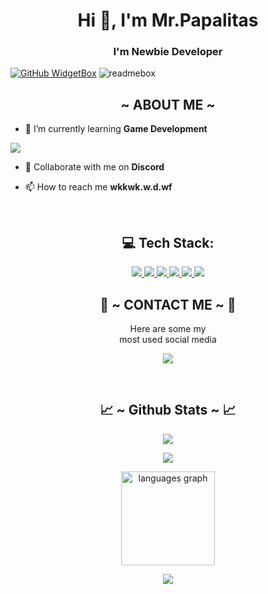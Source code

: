 <h1 align="center">Hi 👋, I'm Mr.Papalitas</h1>
<h3 align="center">I'm Newbie Developer</h3>

[![GitHub WidgetBox](https://github-widgetbox.vercel.app/api/profile?username=Papalitas09&data=followers,repositories,stars,commits&theme=nautilus)](https://github.com/adeleeeeyyyy)
![readmebox](https://svgshare.com/i/15xW.svg)

<div>
  <h2 align="center">  ~ ABOUT ME ~  </h2>
</div>

- 🌱 I’m currently learning **Game Development**
<a>
  <img src="https://user-images.githubusercontent.com/74038190/213910845-af37a709-8995-40d6-be59-724526e3c3d7.gif">
  </a>
  
- 👯 Collaborate with me on **Discord**

- 📫 How to reach me **wkkwk.w.d.wf**

<br>

<h2 align="center"> 💻 Tech Stack:</h2>


<a align="center" href="">

<div justify-content="center">
<img src="https://img.shields.io/badge/c%23-%23239120.svg?style=for-the-badge&logo=csharp&logoColor=white"/>
<img src="https://img.shields.io/badge/css3-%231572B6.svg?style=for-the-badge&logo=css3&logoColor=white"/>
<img src="https://img.shields.io/badge/html5-%23E34F26.svg?style=for-the-badge&logo=html5&logoColor=white"/>
<img src="https://img.shields.io/badge/python-3670A0?style=for-the-badge&logo=python&logoColor=ffdd54"> 
<img src="https://img.shields.io/badge/c++-%2300599C.svg?style=for-the-badge&logo=c%2B%2B&logoColor=white"/>
<img src = "https://img.shields.io/badge/javascript-%23323330.svg?style=for-the-badge&logo=javascript&logoColor=%23F7DF1E"/>
</div>

</a>



<!-- Proudly created with GPRM ( https://gprm.itsvg.in ) -->
<h2 align="center"> 📝 ~ CONTACT ME ~ 📝 </h2>

<p align="center">Here are some my <br>
most used social media</p>

<p align="center">
  <a href="https://www.instagram.com/Mr.Papalitas" target="_blank"><img src="https://img.shields.io/badge/-Mr.Papalitas-ocean?&style=for-the-badge&logo=Instagram&logoColor=white"/></a>
</p>
</div>
<br>
<h2 align="center"> 📈 ~ Github Stats ~ 📈 </h2>

<p align="center">
  <a href="https://github.com/Papalitas09"><img src="https://github-readme-stats.vercel.app/api?username=Papalitas09&theme=tokyonight&show_icons=true" /></a>
</p>

<p align="center">
  <a href="https://github.com/Papalitas09"><img src="https://github-readme-streak-stats.herokuapp.com/?user=Papalitas09&theme=tokyonight&hide_border=false&properties=background&border=%239611C5FF" /><a>
</p>

<p align="center">
   <img src="https://github-readme-stats.vercel.app/api/top-langs?locale=en&hide_title=false&layout=compact&card_width=320&langs_count=5&hide=css&theme=nightowl&hide_border=false&username=Papalitas09" height="150" alt="languages graph"/>
</p>

<p align="center">
  <a href="https://github.com/adeleeeeyyyy"><img src="https://github-profile-trophy.vercel.app/?username=Papalitas09&theme=radical&margin-w=20&no-bg=true&no-frame=false" /><a>
</p>
